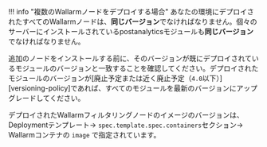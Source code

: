!!! info "複数のWallarmノードをデプロイする場合"
  あなたの環境にデプロイされたすべてのWallarmノードは、**同じバージョン**でなければなりません。個々のサーバーにインストールされているpostanalyticsモジュールも**同じバージョン**でなければなりません。

  追加のノードをインストールする前に、そのバージョンが既にデプロイされているモジュールのバージョンと一致することを確認してください。デプロイされたモジュールのバージョンが[廃止予定または近く廃止予定（`4.0`以下）][versioning-policy]であれば、すべてのモジュールを最新のバージョンにアップグレードしてください。

  デプロイされたWallarmフィルタリングノードのイメージのバージョンは、Deploymentテンプレート→ `spec.template.spec.containers`セクション→ Wallarmコンテナの `image` で指定されています。